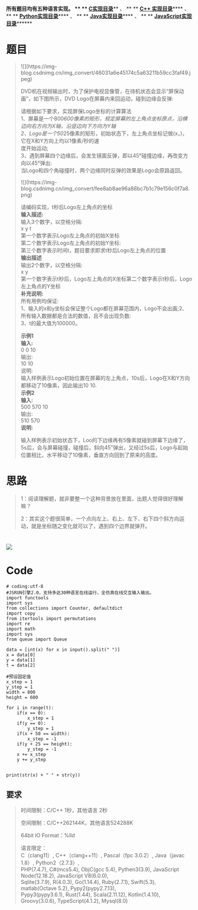 **所有题目均有五种语言实现。 ** **
**[C实现目录](https://renjie.blog.csdn.net/article/details/129190260
"C实现目录")****** 、 ** ** **[C++
实现目录](https://blog.csdn.net/misayaaaaa/category_12036814.html "C++
实现目录")****** 、 ** **
**[Python实现目录](https://blog.csdn.net/misayaaaaa/category_12111005.html
"Python实现目录")****** 、 ** **
**[Java实现目录](https://blog.csdn.net/misayaaaaa/category_12111006.html
"Java实现目录")****** 、 ** **
**[JavaScript实现目录](https://blog.csdn.net/misayaaaaa/category_12199270.html
"JavaScript实现目录")********

# 题目

> ![](https://img-
> blog.csdnimg.cn/img_convert/46031a6e45174c5a63211b59cc3faf49.jpeg)
>
> DVD机在视频输出时，为了保护电视显像管，在待机状态会显示“屏保动画”，如下图所示，DVD Logo在屏幕内来回运动，碰到边缘会反弹:
>
> 请根据如下要求，实现屏保Logo坐标的计算算法  
>  1、屏幕是一个800*600像素的矩形，规定屏幕的左上角点坐标原点，沿横边向右方向为X轴，沿竖边向下方向为Y轴  
>  2、Logo是一个50*25像素的矩形，初始状态下，左上角点坐标记做(x，)，它在X和Y方向上均以1像素/秒的速  
>  度开始运动;  
>  3、遇到屏幕四个边缘后，会发生镜面反弹，即以45°碰撞边缘，再改变方向以45°弹出:  
>  当Logo和四个角碰撞时，两个边缘同时反弹的效果是Logo会原路返回。
>
> ![](https://img-
> blog.csdnimg.cn/img_convert/fee8ab8ae96a88bc7b1c79e156c0f7a8.png)
>
> 请编码实现，t秒后Logo左上角点的坐标  
>  **输入描述:**  
>  输入3个数字，以空格分隔:  
>  x y t  
>  第一个数字表示Logo左上角点的初始X坐标  
>  第二个数字表示Logo左上角点的初始Y坐标:  
>  第三个数字表示时间t，题目要求即求t秒后Logo左上角点的位置  
>  **输出描述**  
>  输出2个数字，以空格分隔:  
>  x y  
>  第一个数字表示t秒后，Logo左上角点的X坐标第二个数字表示t秒后，Logo左上角点的Y坐标  
>  **补充说明:**  
>  所有用例均保证:  
>  1、输入的x和y坐标会保证整个Logo都在屏幕范围内，Logo不会出画;2、所有输入数据都是合法的数值，且不会出现负数:  
>  3、t的最大值为100000。
>
> **示例1  
>  输入:**  
>  0 0 10  
>  输出:  
>  10 10  
>  说明:  
>  输入样例表示Logo初始位置在屏幕的左上角点，10s后，Logo在X和Y方向都移动了10像素，因此输出10 10.  
>  **示例2  
>  输入:**  
>  500 570 10  
>  输出:  
>  510 570  
>  **说明:**  
>
> 输入样例表示初始状态下，Loo的下边缘再有5像素就碰到屏幕下边缘了，5s后，会与屏幕碰撞，碰撞后，斜向45”弹出，又经过5s后，Logo与起始位置相比，水平移动了10像素，垂直方向回到了原来的高度。

# 思路

> 1：阅读理解题，就非要整一个这种背景放在里面，出题人觉得很好理解嘛？
>
> 2：其实这个题很简单，一个点向左上、右上、左下、右下四个斜方向运动，就是坐标随之变化就可以了，遇到四个边界就弹开。

# ![](https://img-blog.csdnimg.cn/e6b2f72026b348daaefea4cc93b0e836.jpeg)

# Code

    
    
    # coding:utf-8
    #JSRUN引擎2.0，支持多达30种语言在线运行，全仿真在线交互输入输出。 
    import functools
    import sys
    from collections import Counter, defaultdict
    import copy
    from itertools import permutations
    import re
    import math
    import sys
    from queue import Queue
    
    data = [int(x) for x in input().split(" ")]
    x = data[0]
    y = data[1]
    t = data[2]
    
    #预设固定值
    x_step = 1
    y_step = 1
    width = 800
    height = 600
    
    for i in range(t):
        if(x == 0):
            x_step = 1
        if(y == 0):
            y_step = 1
        if(x + 50 == width):
            x_step = -1
        if(y + 25 == height):
            y_step = -1
        x += x_step
        y += y_step
    
    
    print(str(x) + " " + str(y))

## 要求

> 时间限制：C/C++ 1秒，其他语言 2秒
>
> 空间限制：C/C++262144K，其他语言524288K
>
> 64bit IO Format：%lld
>
> 语言限定：  
>  C（clang11）, C++（clang++11）, Pascal（fpc 3.0.2）, Java（javac 1.8）,
> Python2（2.7.3）,  
>  PHP(7.4.7), C#(mcs5.4), ObjC(gcc 5.4), Pythen3(3.9), JavaScript
> Node(12.18.2), JavaScript V8(6.0.0),  
>  Sqlite(3.7.9), R(4.0.3), Go(1.14.4), Ruby(2.7.1), Swift(5.3), matlab(Octave
> 5.2), Pypy2(pypy2.7.13),  
>  Pypy3(pypy3.6.1), Rust(1.44), Scala(2.11.12), Kotlin(1.4.10),
> Groovy(3.0.6), TypeScript(4.1.2), Mysql(8.0)

